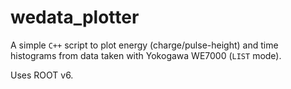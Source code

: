 # wedata_plotter

A simple `C++` script to plot energy (charge/pulse-height) and time histograms from data taken with Yokogawa WE7000 (`LIST` mode).

Uses ROOT v6.
